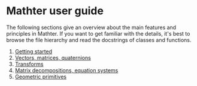 Mathter user guide
===

The following sections give an overview about the main features and principles in Mathter. If you want to get familiar with the details, it's best to browse the file hierarchy and read the docstrings of classes and functions.

1. [Getting started](GettingStarted.md)
2. [Vectors, matrices, quaternions](MathTypes.md)
3. [Transforms](Transforms.md)
4. [Matrix decompositions, equation systems](Decompositions.md)
5. [Geometric primitives](Geometry.md)